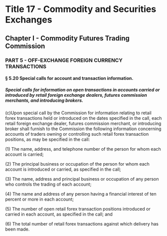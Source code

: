
# Title 17 - Commodity and Securities Exchanges
## Chapter I - Commodity Futures Trading Commission
### PART 5 - OFF-EXCHANGE FOREIGN CURRENCY TRANSACTIONS
#### § 5.20 Special calls for account and transaction information.
##### Special calls for information on open transactions in accounts carried or introduced by retail foreign exchange dealers, futures commission merchants, and introducing brokers.

(c)Upon special call by the Commission for information relating to retail forex transactions held or introduced on the dates specified in the call, each retail foreign exchange dealer, futures commission merchant, or introducing broker shall furnish to the Commission the following information concerning accounts of traders owning or controlling such retail forex transaction positions, as may be specified in the call:

(1) The name, address, and telephone number of the person for whom each account is carried;

(2) The principal business or occupation of the person for whom each account is introduced or carried, as specified in the call;

(3) The name, address and principal business or occupation of any person who controls the trading of each account;

(4) The name and address of any person having a financial interest of ten percent or more in each account;

(5) The number of open retail forex transaction positions introduced or carried in each account, as specified in the call; and

(6) The total number of retail forex transactions against which delivery has been made.
